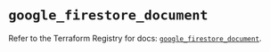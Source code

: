 # `google_firestore_document`

Refer to the Terraform Registry for docs: [`google_firestore_document`](https://registry.terraform.io/providers/hashicorp/google/6.31.0/docs/resources/firestore_document).

